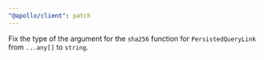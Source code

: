 ```yaml
---
"@apollo/client": patch
---
```


Fix the type of the argument for the `sha256` function for `PersistedQueryLink` from `...any[]` to `string`.

